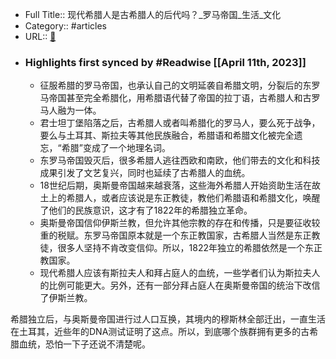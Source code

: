 - Full Title:: 现代希腊人是古希腊人的后代吗？_罗马帝国_生活_文化
- Category:: #articles
- URL:: [🔗](https://www.sohu.com/a/518829804_120206975)
- ### Highlights first synced by #Readwise [[April 11th, 2023]]
    - 征服希腊的罗马帝国，也承认自己的文明延袭自希腊文明，分裂后的东罗马帝国甚至完全希腊化，用希腊语代替了帝国的拉丁语，古希腊人和古罗马人融为一体。
    - 君士坦丁堡陷落之后，古希腊人或者叫希腊化的罗马人，要么死于战争，要么与土耳其、斯拉夫等其他民族融合，希腊语和希腊文化被完全遗忘，“希腊”变成了一个地理名词。
    - 东罗马帝国毁灭后，很多希腊人逃往西欧和南欧，他们带去的文化和科技成果引发了文艺复兴，同时也延续了古希腊人的血统。
    - 18世纪后期，奥斯曼帝国越来越衰落，这些海外希腊人开始资助生活在故土上的希腊人，或者应该说是东正教徒，教他们希腊语和希腊文化，唤醒了他们的民族意识，这才有了1822年的希腊独立革命。
    - 奥斯曼帝国信仰伊斯兰教，但允许其他宗教的存在和传播，只是要征收较重的税赋。东罗马帝国原本就是一个东正教国家，古希腊人当然是东正教徒，很多人坚持不肯改变信仰。所以，1822年独立的希腊依然是一个东正教国家。
    - 现代希腊人应该有斯拉夫人和拜占庭人的血统，一些学者们认为斯拉夫人的比例可能更大。另外，还有一部分拜占庭人在奥斯曼帝国的统治下改信了伊斯兰教。


希腊独立后，与奥斯曼帝国进行过人口互换，其境内的穆斯林全部迁出，一直生活在土耳其，近些年的DNA测试证明了这点。所以，到底哪个族群拥有更多的古希腊血统，恐怕一下子还说不清楚呢。
